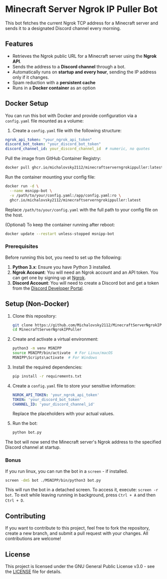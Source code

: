 # Minecraft Server Ngrok IP Puller Bot

This bot fetches the current Ngrok TCP address for a Minecraft server and sends it to a designated Discord channel every morning.

## Features

- Retrieves the Ngrok public URL for a Minecraft server using the __Ngrok API__.
- Sends the address to a __Discord channel__ through a bot.
- Automatically runs on __startup and every hour__, sending the IP address only if it changes.
- Spam reduction with a __persistent cache__
- Runs in a __Docker container__ as an option

## Docker Setup

You can run this bot with Docker and provide configuration via a `config.yaml` file mounted as a volume:

1. Create a `config.yaml` file with the following structure:

```yaml
ngrok_api_token: "your_ngrok_api_token"
discord_bot_token: "your_discord_bot_token"
discord_channel_id: your_discord_channel_id  # numeric, no quotes
```

Pull the image from GitHub Container Registry:
```bash
docker pull ghcr.io/michalovsky2112/minecraftserverngrokippuller:latest
```
Run the container mounting your config file:
```bash
docker run -d \
  --name msnipp-bot \
  -v /path/to/your/config.yaml:/app/config.yaml:ro \
  ghcr.io/michalovsky2112/minecraftserverngrokippuller:latest
```
Replace `/path/to/your/config.yaml` with the full path to your config file on the host.

(Optional) To keep the container running after reboot:
```bash
docker update --restart unless-stopped msnipp-bot
```
### Prerequisites

Before running this bot, you need to set up the following:

1. **Python 3.x**: Ensure you have Python 3 installed.
2. **Ngrok Account**: You will need an Ngrok account and an API token. You can get one by signing up at [Ngrok](https://ngrok.com/).
3. **Discord Account**: You will need to create a Discord bot and get a token from the [Discord Developer Portal](https://discord.com/developers/applications).

   
## Setup (Non-Docker)

1. Clone this repository:

    ```bash
    git clone https://github.com/Michalovsky2112/MinecraftServerNgrokIPPuller.git
    cd MinecraftServerNgrokIPPuller
    ```

2. Create and activate a virtual environment:

    ```bash
    python3 -m venv MSNIPP
    source MSNIPP/bin/activate  # For Linux/macOS
    MSNIPP\Scripts\activate  # For Windows
    ```

3. Install the required dependencies:

    ```bash
    pip install -r requirements.txt
    ```

4. Create a `config.yaml` file to store your sensitive information:

    ```yaml
    NGROK_API_TOKEN: 'your_ngrok_api_token'
    TOKEN: 'your_discord_bot_token'
    CHANNEL_ID: 'your_discord_channel_id'
    ```

    Replace the placeholders with your actual values.

5. Run the bot:

    ```bash
    python bot.py
    ```

The bot will now send the Minecraft server's Ngrok address to the specified Discord channel at startup.

### Bonus

If you run linux, you can run the bot in a ```screen``` - if installed.
```bash
screen -dmS bot ./MSNIPP/bin/python3 bot.py
```
This will run the bot in a detached screen. To access it, execute: ```screen -r bot```. To exit while leaving running in background, press ```Ctrl + A``` and then ```Ctrl + D```.

## Contributing

If you want to contribute to this project, feel free to fork the repository, create a new branch, and submit a pull request with your changes. All contributions are welcome!

## License

This project is licensed under the GNU General Public License v3.0 - see the [LICENSE](LICENSE) file for details.
